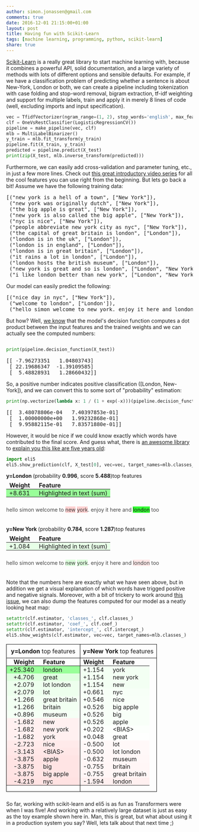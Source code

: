 ```yaml
---
author: simon.jonassen@gmail.com
comments: true
date: 2016-12-01 21:15:00+01:00
layout: post
title: Having fun with Scikit-Learn
tags: [machine learning, programming, python, scikit-learn]
share: true
---
```

[Scikit-Learn](http://scikit-learn.org/) is a really great library to start machine learning with, because it combines a powerful API, solid documentation, and a large variety of methods with lots of different options and sensible defaults. For example, if we have a classification problem of predicting whether a sentence is about New-York, London or both, we can create a pipeline including tokenization with case folding and stop-word removal, bigram extraction, tf-idf weighting and support for multiple labels, train and apply it in merely 8 lines of code (well, excluding imports and input specification).<!--more-->

```python
vec = TfidfVectorizer(ngram_range=(1, 2), stop_words='english', max_features=15)
clf = OneVsRestClassifier(LogisticRegressionCV())
pipeline = make_pipeline(vec, clf)
mlb = MultiLabelBinarizer()
y_train = mlb.fit_transform(y_train)
pipeline.fit(X_train, y_train)
predicted = pipeline.predict(X_test)
print(zip(X_test, mlb.inverse_transform(predicted)))
```

Furthermore, we can easily add cross-validation and parameter tuning, etc., in just a few more lines. Check out [this great introductory video series](http://www.dataschool.io/machine-learning-with-scikit-learn/) for all the cool features you can use right from the beginning. But lets go back a bit! Assume we have the following training data:

<pre>
[("new york is a hell of a town", ["New York"]),
 ("new york was originally dutch", ["New York"]),
 ("the big apple is great", ["New York"]),
 ("new york is also called the big apple", ["New York"]),
 ("nyc is nice", ["New York"]),
 ("people abbreviate new york city as nyc", ["New York"]),
 ("the capital of great britain is london", ["London"]),
 ("london is in the uk", ["London"]),
 ("london is in england", ["London"]),
 ("london is in great britain", ["London"]),
 ("it rains a lot in london", ["London"]),
 ("london hosts the british museum", ["London"]),
 ("new york is great and so is london", ["London", "New York"]),
 ("i like london better than new york", ["London", "New York"])]
</pre>

Our model can easily predict the following:
<pre>
[("nice day in nyc", ["New York"]),
 ("welcome to london", ["London']),
 ("hello simon welcome to new york. enjoy it here and london", ["London", "New York"])]
</pre>

But how? Well, [we know](http://scikit-learn.org/stable/modules/linear_model.html#logistic-regression) that the model's decision function computes a dot product between the input features and the trained weights and we can actually see the computed numbers:

```python

print(pipeline.decision_function(X_test))
```

<pre>
[[ -7.96273351   1.04803743]
 [ 22.19686347  -1.39109585]
 [  5.48828931   1.28660432]]
</pre>

So, a positive number indicates positive classification (\[London, New-York\]), and we can convert this to some sort of "probability" estimation:

```python
print(np.vectorize(lambda x: 1 / (1 + exp(-x)))(pipeline.decision_function(X_test)))
```

<pre>
[[  3.48078806e-04   7.40397853e-01]
 [  1.00000000e+00   1.99232868e-01]
 [  9.95882115e-01   7.83571880e-01]]
</pre>

However, it would be nice if we could know exactly which words have contributed to the final score. And guess what, there is [an awesome library](https://github.com/TeamHG-Memex/eli5) to [explain you this like are five years old](http://eli5.readthedocs.io/en/latest/tutorials/sklearn-text.html):

```python
import eli5
eli5.show_prediction(clf, X_test[0], vec=vec, target_names=mlb.classes_)
```

<div class="output_html rendered_html output_subarea output_execute_result"> <p style="margin-bottom: 0.5em; margin-top: 0em"> <b> y=London </b> (probability <b>0.996</b>, score <b>5.488</b>)top features </p> <table class="eli5-weights" style="border-collapse: collapse; border: none; margin-top: 0em; margin-bottom: 2em;"> <thead> <tr style="border: none;"> <th style="padding: 0 1em 0 0.5em; text-align: right; border: none;">Weight</th> <th style="padding: 0 0.5em 0 0.5em; text-align: left; border: none;">Feature</th> </tr> </thead> <tbody> <tr style="background-color: hsl(120, 100.00%, 80.00%); border: none;"> <td style="padding: 0 1em 0 0.5em; text-align: right; border: none;"> +8.631 </td> <td style="padding: 0 0.5em 0 0.5em; text-align: left; border: none;"> Highlighted in text (sum) </td></tr> </tbody> </table> <p style="margin-bottom: 2.5em; margin-top:-0.5em;"> <span style="opacity: 0.80">h</span><span style="opacity: 0.80">e</span><span style="opacity: 0.80">l</span><span style="opacity: 0.80">l</span><span style="opacity: 0.80">o</span><span style="opacity: 0.80"> </span><span style="opacity: 0.80">s</span><span style="opacity: 0.80">i</span><span style="opacity: 0.80">m</span><span style="opacity: 0.80">o</span><span style="opacity: 0.80">n</span><span style="opacity: 0.80"> </span><span style="opacity: 0.80">w</span><span style="opacity: 0.80">e</span><span style="opacity: 0.80">l</span><span style="opacity: 0.80">c</span><span style="opacity: 0.80">o</span><span style="opacity: 0.80">m</span><span style="opacity: 0.80">e</span><span style="opacity: 0.80"> </span><span style="opacity: 0.80">t</span><span style="opacity: 0.80">o</span><span style="opacity: 0.80"> </span><span style="background-color: hsl(0, 100.00%, 89.16%); opacity: 0.83" title="-1.740">n</span><span style="background-color: hsl(0, 100.00%, 89.16%); opacity: 0.83" title="-1.740">e</span><span style="background-color: hsl(0, 100.00%, 89.16%); opacity: 0.83" title="-1.740">w</span><span style="opacity: 0.80"> </span><span style="background-color: hsl(0, 100.00%, 89.16%); opacity: 0.83" title="-1.740">y</span><span style="background-color: hsl(0, 100.00%, 89.16%); opacity: 0.83" title="-1.740">o</span><span style="background-color: hsl(0, 100.00%, 89.16%); opacity: 0.83" title="-1.740">r</span><span style="background-color: hsl(0, 100.00%, 89.16%); opacity: 0.83" title="-1.740">k</span><span style="opacity: 0.80">.</span><span style="opacity: 0.80"> </span><span style="opacity: 0.80">e</span><span style="opacity: 0.80">n</span><span style="opacity: 0.80">j</span><span style="opacity: 0.80">o</span><span style="opacity: 0.80">y</span><span style="opacity: 0.80"> </span><span style="opacity: 0.80">i</span><span style="opacity: 0.80">t</span><span style="opacity: 0.80"> </span><span style="opacity: 0.80">h</span><span style="opacity: 0.80">e</span><span style="opacity: 0.80">r</span><span style="opacity: 0.80">e</span><span style="opacity: 0.80"> </span><span style="opacity: 0.80">a</span><span style="opacity: 0.80">n</span><span style="opacity: 0.80">d</span><span style="opacity: 0.80"> </span><span style="background-color: hsl(120, 100.00%, 60.00%); opacity: 1.00" title="11.242">l</span><span style="background-color: hsl(120, 100.00%, 60.00%); opacity: 1.00" title="11.242">o</span><span style="background-color: hsl(120, 100.00%, 60.00%); opacity: 1.00" title="11.242">n</span><span style="background-color: hsl(120, 100.00%, 60.00%); opacity: 1.00" title="11.242">d</span><span style="background-color: hsl(120, 100.00%, 60.00%); opacity: 1.00" title="11.242">o</span><span style="background-color: hsl(120, 100.00%, 60.00%); opacity: 1.00" title="11.242">n</span><span style="opacity: 0.80"> </span><span style="opacity: 0.80">t</span><span style="opacity: 0.80">o</span><span style="opacity: 0.80">o</span> </p> <p style="margin-bottom: 0.5em; margin-top: 0em"> <b> y=New York </b> (probability <b>0.784</b>, score <b>1.287</b>)top features </p> <table class="eli5-weights" style="border-collapse: collapse; border: none; margin-top: 0em; margin-bottom: 2em;"> <thead> <tr style="border: none;"> <th style="padding: 0 1em 0 0.5em; text-align: right; border: none;">Weight</th> <th style="padding: 0 0.5em 0 0.5em; text-align: left; border: none;">Feature</th> </tr> </thead> <tbody> <tr style="background-color: hsl(120, 100.00%, 95.32%); border: none;"> <td style="padding: 0 1em 0 0.5em; text-align: right; border: none;"> +1.084 </td> <td style="padding: 0 0.5em 0 0.5em; text-align: left; border: none;"> Highlighted in text (sum) </td></tr> </tbody> </table> <p style="margin-bottom: 2.5em; margin-top:-0.5em;"> <span style="opacity: 0.80">h</span><span style="opacity: 0.80">e</span><span style="opacity: 0.80">l</span><span style="opacity: 0.80">l</span><span style="opacity: 0.80">o</span><span style="opacity: 0.80"> </span><span style="opacity: 0.80">s</span><span style="opacity: 0.80">i</span><span style="opacity: 0.80">m</span><span style="opacity: 0.80">o</span><span style="opacity: 0.80">n</span><span style="opacity: 0.80"> </span><span style="opacity: 0.80">w</span><span style="opacity: 0.80">e</span><span style="opacity: 0.80">l</span><span style="opacity: 0.80">c</span><span style="opacity: 0.80">o</span><span style="opacity: 0.80">m</span><span style="opacity: 0.80">e</span><span style="opacity: 0.80"> </span><span style="opacity: 0.80">t</span><span style="opacity: 0.80">o</span><span style="opacity: 0.80"> </span><span style="background-color: hsl(120, 100.00%, 91.67%); opacity: 0.82" title="1.194">n</span><span style="background-color: hsl(120, 100.00%, 91.67%); opacity: 0.82" title="1.194">e</span><span style="background-color: hsl(120, 100.00%, 91.67%); opacity: 0.82" title="1.194">w</span><span style="opacity: 0.80"> </span><span style="background-color: hsl(120, 100.00%, 91.67%); opacity: 0.82" title="1.194">y</span><span style="background-color: hsl(120, 100.00%, 91.67%); opacity: 0.82" title="1.194">o</span><span style="background-color: hsl(120, 100.00%, 91.67%); opacity: 0.82" title="1.194">r</span><span style="background-color: hsl(120, 100.00%, 91.67%); opacity: 0.82" title="1.194">k</span><span style="opacity: 0.80">.</span><span style="opacity: 0.80"> </span><span style="opacity: 0.80">e</span><span style="opacity: 0.80">n</span><span style="opacity: 0.80">j</span><span style="opacity: 0.80">o</span><span style="opacity: 0.80">y</span><span style="opacity: 0.80"> </span><span style="opacity: 0.80">i</span><span style="opacity: 0.80">t</span><span style="opacity: 0.80"> </span><span style="opacity: 0.80">h</span><span style="opacity: 0.80">e</span><span style="opacity: 0.80">r</span><span style="opacity: 0.80">e</span><span style="opacity: 0.80"> </span><span style="opacity: 0.80">a</span><span style="opacity: 0.80">n</span><span style="opacity: 0.80">d</span><span style="opacity: 0.80"> </span><span style="background-color: hsl(0, 100.00%, 94.23%); opacity: 0.81" title="-0.707">l</span><span style="background-color: hsl(0, 100.00%, 94.23%); opacity: 0.81" title="-0.707">o</span><span style="background-color: hsl(0, 100.00%, 94.23%); opacity: 0.81" title="-0.707">n</span><span style="background-color: hsl(0, 100.00%, 94.23%); opacity: 0.81" title="-0.707">d</span><span style="background-color: hsl(0, 100.00%, 94.23%); opacity: 0.81" title="-0.707">o</span><span style="background-color: hsl(0, 100.00%, 94.23%); opacity: 0.81" title="-0.707">n</span><span style="opacity: 0.80"> </span><span style="opacity: 0.80">t</span><span style="opacity: 0.80">o</span><span style="opacity: 0.80">o</span> </p> </div>

Note that the numbers here are exactly what we have seen above, but in addition we get a visual explanation of which words have trigged positive and negative signals. Moreover, with a bit of trickery to work around [this issue](https://github.com/TeamHG-Memex/eli5/issues/106), we can also dump the features computed for our model as a neatly looking heat map:

```python
setattr(clf.estimator, 'classes_', clf.classes_)
setattr(clf.estimator, 'coef_', clf.coef_)
setattr(clf.estimator, 'intercept_', clf.intercept_)
eli5.show_weights(clf.estimator, vec=vec, target_names=mlb.classes_)
```

<div class="output_html rendered_html output_subarea output_execute_result"> <table class="eli5-weights-wrapper" style="border-collapse: collapse; border: none; margin-bottom: 1.5em;"> <tbody><tr> <td style="padding: 0.5em; border: 1px solid black; text-align: center;"> <b> y=London </b>top features </td> <td style="padding: 0.5em; border: 1px solid black; text-align: center;"> <b> y=New York </b>top features </td> </tr> <tr> <td style="padding: 0px; border: 1px solid black; vertical-align: top;"> <table class="eli5-weights" style="border-collapse: collapse; border: none; margin-top: 0em; width: 100%;"> <thead> <tr style="border: none;"> <th style="padding: 0 1em 0 0.5em; text-align: right; border: none;">Weight</th> <th style="padding: 0 0.5em 0 0.5em; text-align: left; border: none;">Feature</th> </tr> </thead> <tbody> <tr style="background-color: hsl(120, 100.00%, 80.00%); border: none;"> <td style="padding: 0 1em 0 0.5em; text-align: right; border: none;"> +25.340 </td> <td style="padding: 0 0.5em 0 0.5em; text-align: left; border: none;"> london </td></tr> <tr style="background-color: hsl(120, 100.00%, 93.84%); border: none;"> <td style="padding: 0 1em 0 0.5em; text-align: right; border: none;"> +4.706 </td> <td style="padding: 0 0.5em 0 0.5em; text-align: left; border: none;"> great </td></tr> <tr style="background-color: hsl(120, 100.00%, 96.53%); border: none;"> <td style="padding: 0 1em 0 0.5em; text-align: right; border: none;"> +2.079 </td> <td style="padding: 0 0.5em 0 0.5em; text-align: left; border: none;"> lot london </td></tr> <tr style="background-color: hsl(120, 100.00%, 96.53%); border: none;"> <td style="padding: 0 1em 0 0.5em; text-align: right; border: none;"> +2.079 </td> <td style="padding: 0 0.5em 0 0.5em; text-align: left; border: none;"> lot </td></tr> <tr style="background-color: hsl(120, 100.00%, 97.54%); border: none;"> <td style="padding: 0 1em 0 0.5em; text-align: right; border: none;"> +1.266 </td> <td style="padding: 0 0.5em 0 0.5em; text-align: left; border: none;"> great britain </td></tr> <tr style="background-color: hsl(120, 100.00%, 97.54%); border: none;"> <td style="padding: 0 1em 0 0.5em; text-align: right; border: none;"> +1.266 </td> <td style="padding: 0 0.5em 0 0.5em; text-align: left; border: none;"> britain </td></tr> <tr style="background-color: hsl(120, 100.00%, 98.07%); border: none;"> <td style="padding: 0 1em 0 0.5em; text-align: right; border: none;"> +0.896 </td> <td style="padding: 0 0.5em 0 0.5em; text-align: left; border: none;"> museum </td></tr> <tr style="background-color: hsl(0, 100.00%, 97.01%); border: none;"> <td style="padding: 0 1em 0 0.5em; text-align: right; border: none;"> -1.682 </td> <td style="padding: 0 0.5em 0 0.5em; text-align: left; border: none;"> new </td></tr> <tr style="background-color: hsl(0, 100.00%, 97.01%); border: none;"> <td style="padding: 0 1em 0 0.5em; text-align: right; border: none;"> -1.682 </td> <td style="padding: 0 0.5em 0 0.5em; text-align: left; border: none;"> new york </td></tr> <tr style="background-color: hsl(0, 100.00%, 97.01%); border: none;"> <td style="padding: 0 1em 0 0.5em; text-align: right; border: none;"> -1.682 </td> <td style="padding: 0 0.5em 0 0.5em; text-align: left; border: none;"> york </td></tr> <tr style="background-color: hsl(0, 100.00%, 95.80%); border: none;"> <td style="padding: 0 1em 0 0.5em; text-align: right; border: none;"> -2.723 </td> <td style="padding: 0 0.5em 0 0.5em; text-align: left; border: none;"> nice </td></tr> <tr style="background-color: hsl(0, 100.00%, 95.36%); border: none;"> <td style="padding: 0 1em 0 0.5em; text-align: right; border: none;"> -3.143 </td> <td style="padding: 0 0.5em 0 0.5em; text-align: left; border: none;"> &lt;BIAS&gt; </td></tr> <tr style="background-color: hsl(0, 100.00%, 94.63%); border: none;"> <td style="padding: 0 1em 0 0.5em; text-align: right; border: none;"> -3.875 </td> <td style="padding: 0 0.5em 0 0.5em; text-align: left; border: none;"> apple </td></tr> <tr style="background-color: hsl(0, 100.00%, 94.63%); border: none;"> <td style="padding: 0 1em 0 0.5em; text-align: right; border: none;"> -3.875 </td> <td style="padding: 0 0.5em 0 0.5em; text-align: left; border: none;"> big </td></tr> <tr style="background-color: hsl(0, 100.00%, 94.63%); border: none;"> <td style="padding: 0 1em 0 0.5em; text-align: right; border: none;"> -3.875 </td> <td style="padding: 0 0.5em 0 0.5em; text-align: left; border: none;"> big apple </td></tr> <tr style="background-color: hsl(0, 100.00%, 94.30%); border: none;"> <td style="padding: 0 1em 0 0.5em; text-align: right; border: none;"> -4.219 </td> <td style="padding: 0 0.5em 0 0.5em; text-align: left; border: none;"> nyc </td></tr> </tbody> </table> </td> <td style="padding: 0px; border: 1px solid black; vertical-align: top;"> <table class="eli5-weights" style="border-collapse: collapse; border: none; margin-top: 0em; width: 100%;"> <thead> <tr style="border: none;"> <th style="padding: 0 1em 0 0.5em; text-align: right; border: none;">Weight</th> <th style="padding: 0 0.5em 0 0.5em; text-align: left; border: none;">Feature</th> </tr> </thead> <tbody> <tr style="background-color: hsl(120, 100.00%, 97.70%); border: none;"> <td style="padding: 0 1em 0 0.5em; text-align: right; border: none;"> +1.154 </td> <td style="padding: 0 0.5em 0 0.5em; text-align: left; border: none;"> york </td></tr> <tr style="background-color: hsl(120, 100.00%, 97.70%); border: none;"> <td style="padding: 0 1em 0 0.5em; text-align: right; border: none;"> +1.154 </td> <td style="padding: 0 0.5em 0 0.5em; text-align: left; border: none;"> new york </td></tr> <tr style="background-color: hsl(120, 100.00%, 97.70%); border: none;"> <td style="padding: 0 1em 0 0.5em; text-align: right; border: none;"> +1.154 </td> <td style="padding: 0 0.5em 0 0.5em; text-align: left; border: none;"> new </td></tr> <tr style="background-color: hsl(120, 100.00%, 98.44%); border: none;"> <td style="padding: 0 1em 0 0.5em; text-align: right; border: none;"> +0.661 </td> <td style="padding: 0 0.5em 0 0.5em; text-align: left; border: none;"> nyc </td></tr> <tr style="background-color: hsl(120, 100.00%, 98.64%); border: none;"> <td style="padding: 0 1em 0 0.5em; text-align: right; border: none;"> +0.546 </td> <td style="padding: 0 0.5em 0 0.5em; text-align: left; border: none;"> nice </td></tr> <tr style="background-color: hsl(120, 100.00%, 98.67%); border: none;"> <td style="padding: 0 1em 0 0.5em; text-align: right; border: none;"> +0.526 </td> <td style="padding: 0 0.5em 0 0.5em; text-align: left; border: none;"> big apple </td></tr> <tr style="background-color: hsl(120, 100.00%, 98.67%); border: none;"> <td style="padding: 0 1em 0 0.5em; text-align: right; border: none;"> +0.526 </td> <td style="padding: 0 0.5em 0 0.5em; text-align: left; border: none;"> big </td></tr> <tr style="background-color: hsl(120, 100.00%, 98.67%); border: none;"> <td style="padding: 0 1em 0 0.5em; text-align: right; border: none;"> +0.526 </td> <td style="padding: 0 0.5em 0 0.5em; text-align: left; border: none;"> apple </td></tr> <tr style="background-color: hsl(120, 100.00%, 99.32%); border: none;"> <td style="padding: 0 1em 0 0.5em; text-align: right; border: none;"> +0.202 </td> <td style="padding: 0 0.5em 0 0.5em; text-align: left; border: none;"> &lt;BIAS&gt; </td></tr> <tr style="background-color: hsl(120, 100.00%, 99.75%); border: none;"> <td style="padding: 0 1em 0 0.5em; text-align: right; border: none;"> +0.048 </td> <td style="padding: 0 0.5em 0 0.5em; text-align: left; border: none;"> great </td></tr> <tr style="background-color: hsl(0, 100.00%, 98.72%); border: none;"> <td style="padding: 0 1em 0 0.5em; text-align: right; border: none;"> -0.500 </td> <td style="padding: 0 0.5em 0 0.5em; text-align: left; border: none;"> lot </td></tr> <tr style="background-color: hsl(0, 100.00%, 98.72%); border: none;"> <td style="padding: 0 1em 0 0.5em; text-align: right; border: none;"> -0.500 </td> <td style="padding: 0 0.5em 0 0.5em; text-align: left; border: none;"> lot london </td></tr> <tr style="background-color: hsl(0, 100.00%, 98.49%); border: none;"> <td style="padding: 0 1em 0 0.5em; text-align: right; border: none;"> -0.632 </td> <td style="padding: 0 0.5em 0 0.5em; text-align: left; border: none;"> museum </td></tr> <tr style="background-color: hsl(0, 100.00%, 98.29%); border: none;"> <td style="padding: 0 1em 0 0.5em; text-align: right; border: none;"> -0.755 </td> <td style="padding: 0 0.5em 0 0.5em; text-align: left; border: none;"> britain </td></tr> <tr style="background-color: hsl(0, 100.00%, 98.29%); border: none;"> <td style="padding: 0 1em 0 0.5em; text-align: right; border: none;"> -0.755 </td> <td style="padding: 0 0.5em 0 0.5em; text-align: left; border: none;"> great britain </td></tr> <tr style="background-color: hsl(0, 100.00%, 97.12%); border: none;"> <td style="padding: 0 1em 0 0.5em; text-align: right; border: none;"> -1.594 </td> <td style="padding: 0 0.5em 0 0.5em; text-align: left; border: none;"> london </td></tr> </tbody> </table> </td> </tr> </tbody></table> </div>

So far, working with scikit-learn and eli5 is as fun as Transformers were when I was five! And working with a relatively large dataset is just as easy as the toy example shown here in. Man, this is great, but what about using it in a production system you say? Well, lets talk about that next time ;)
